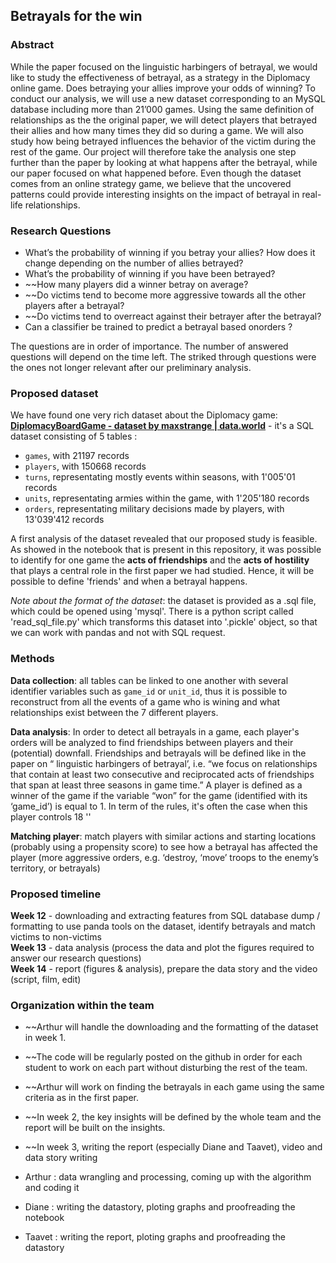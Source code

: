 ## Betrayals for the win 

### Abstract

While the paper focused on the linguistic harbingers of betrayal, we would like to study the effectiveness of betrayal, as a strategy in the Diplomacy online game. Does betraying your allies improve your odds of winning? To conduct our analysis, we will use a new dataset corresponding to an MySQL database including more than 21’000 games. Using the same definition of relationships as the the original paper, we will detect players that betrayed their allies and how many times they did so during a game. We will also study how being betrayed influences the behavior of the victim during the rest of the game. Our project will therefore take the analysis one step further than the paper by looking at what happens after the betrayal, while our paper focused on what happened before. Even though the dataset comes from an online strategy game, we believe that the uncovered patterns could provide interesting insights on the impact of betrayal in real-life relationships.

### Research Questions 

- What’s the probability of winning if you betray your allies? How does it change depending on the number of allies betrayed? 
- What’s the probability of winning if you have been betrayed?
- ~~How many players did a winner betray on average?
- ~~Do victims tend to become more aggressive towards all the other players after a betrayal?
- ~~Do victims tend to overreact against their betrayer after the betrayal?
- Can a classifier be trained to predict a betrayal based onorders ? 

The questions are in order of importance. The number of answered questions will depend on the time left. The striked through questions were the ones not longer relevant after our preliminary analysis. 

### Proposed dataset 

We have found one very rich dataset about the Diplomacy game: **[DiplomacyBoardGame - dataset by maxstrange | data.world](https://data.world/maxstrange/diplomacyboardgame)** - it's a SQL dataset consisting of 5 tables :
- `games`, with 21197 records
- `players`, with 150668 records
- `turns`, representating mostly events within seasons, with 1'005'01 records
- `units`, representating armies within the game, with 1'205'180 records
- `orders`, representating military decisions made by players, with 13'039'412 records

A first analysis of the dataset revealed that our proposed study is feasible. As showed in the notebook that is present in this repository, it was possible to identify for one game the **acts of friendships** and the **acts of hostility** that plays a central role in the first paper we had studied. Hence, it will be possible to define 'friends' and when a betrayal happens.

*Note about the format of the dataset*: the dataset is provided as a .sql file, which could be opened using 'mysql'. There is a python script called 'read_sql_file.py' which transforms this dataset into '.pickle' object, so that we can work with pandas and not with SQL request. 

### Methods

**Data collection**:  all tables can be linked to one another with several identifier variables such as `game_id` or `unit_id`, thus it is possible to reconstruct from all the events of a game who is wining and what relationships exist between the 7 different players.

**Data analysis**: In order to detect all betrayals in a game, each player's orders will be analyzed to find friendships between players and their (potential) downfall. Friendships and betrayals will be defined like in the paper on “ linguistic harbingers of betrayal’, i.e. “we focus on relationships that contain at least two consecutive and reciprocated acts of friendships that span at least three seasons in game time.”  A player is defined as a winner of the game if the variable “won” for the game (identified with its ‘game_id’) is equal to 1. In term of the rules, it's often the case when this player controls 18 '' 

**Matching player**:  match players with similar actions and starting locations (probably using a propensity score) to see how a betrayal has affected the player (more aggressive orders, e.g. ‘destroy, ‘move’ troops to the enemy’s territory, or betrayals)

### Proposed timeline

**Week 12** - downloading and extracting features from SQL database dump / formatting to use panda tools on the dataset, identify betrayals and match victims to non-victims <br>
**Week 13** - data analysis (process the data and plot the figures required to answer our research questions)<br>
**Week 14** - report (figures & analysis), prepare the data story and the video (script, film, edit)

### Organization within the team

- ~~Arthur will handle the downloading and the formatting of the dataset in week 1. 
- ~~The code will be regularly posted on the github in order for each student to work on each part without disturbing the rest of the team.
- ~~Arthur will work on finding the betrayals in each game using the same criteria as in the first paper. 
- ~~In week 2, the key insights will be defined by the whole team and the report will be built on the insights.
- ~~In week 3, writing the report (especially Diane and Taavet), video and data story writing

- Arthur : data wrangling and processing, coming up with the algorithm and coding it
- Diane : writing the datastory, ploting graphs and proofreading the notebook
- Taavet : writing the report, ploting graphs and proofreading the datastory


